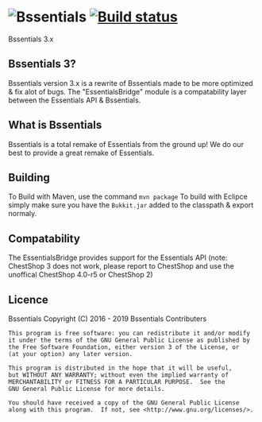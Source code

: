 # ![Bssentials](https://media-elerium.cursecdn.com/attachments/123/323/Bssentials2017.png) [![Build status](https://ci.appveyor.com/api/projects/status/1mpai28weyinpceu?svg=true)](https://ci.appveyor.com/project/IsaiahPatton/bssentials)

Bssentials 3.x

## Bssentials 3?
Bssentials version 3.x is a rewrite of Bssentials made to be more optimized & fix alot of bugs.
The "EssentialsBridge" module is a compatability layer between the Essentials API & Bssentials.

## What is Bssentials
Bssentials is a total remake of Essentials from the ground up!
We do our best to provide a great remake of Essentials.

## Building
To Build with Maven, use the command ```mvn package```
To build with Eclipce simply make sure you have the ```Bukkit.jar``` added to the classpath & export normaly.

## Compatability
The EssentialsBridge provides support for the Essentials API
(note: ChestShop 3 does not work, please report to ChestShop and use the unoffical ChestShop 4.0-r5 or ChestShop 2)

## Licence

Bssentials Copyright (C) 2016 - 2019 Bssentials Contributers

    This program is free software: you can redistribute it and/or modify
    it under the terms of the GNU General Public License as published by
    the Free Software Foundation, either version 3 of the License, or
    (at your option) any later version.

    This program is distributed in the hope that it will be useful,
    but WITHOUT ANY WARRANTY; without even the implied warranty of
    MERCHANTABILITY or FITNESS FOR A PARTICULAR PURPOSE.  See the
    GNU General Public License for more details.

    You should have received a copy of the GNU General Public License
    along with this program.  If not, see <http://www.gnu.org/licenses/>.
